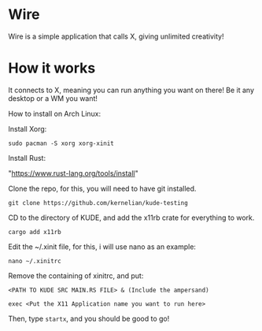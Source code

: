 # Wire

Wire is a simple application that calls X, giving unlimited creativity!


# How it works

It connects to X, meaning you can run anything you want on there! Be it any desktop or a WM you want!




How to install on Arch Linux:

Install Xorg:

`sudo pacman -S xorg xorg-xinit`

Install Rust:

"https://www.rust-lang.org/tools/install"

Clone the repo, for this, you will need to have git installed.

`git clone https://github.com/kernelian/kude-testing`

CD to the directory of KUDE, and add the x11rb crate for everything to work.

`cargo add x11rb`

Edit the ~/.xinit file, for this, i will use nano as an example:

`nano ~/.xinitrc`

Remove the containing of xinitrc, and put:

`<PATH TO KUDE SRC MAIN.RS FILE> & (Include the ampersand)`

`exec <Put the X11 Application name you want to run here>`

Then, type `startx`, and you should be good to go!
